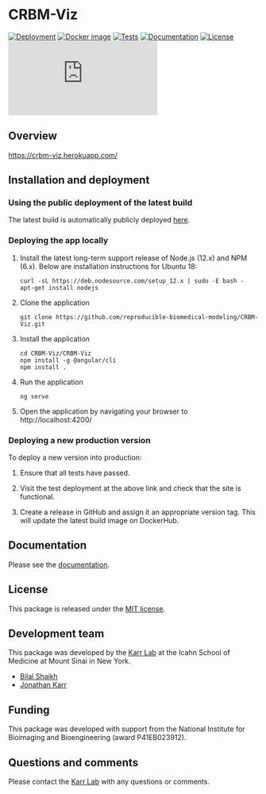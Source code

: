 # CRBM-Viz
[![Deployment](https://github.com/reproducible-biomedical-modeling/CRBM-Viz/workflows/Publish%20Docker/badge.svg)](https://github.com/reproducible-biomedical-modeling/CRBM-Viz/actions)
[![Docker image](https://github.com/reproducible-biomedical-modeling/CRBM-Viz/workflows/Docker%20Image%20CI/badge.svg)](https://github.com/reproducible-biomedical-modeling/CRBM-Viz/actions)
[![Tests](https://github.com/reproducible-biomedical-modeling/CRBM-Viz/workflows/Build,%20Lint,%20Test/badge.svg)](https://github.com/reproducible-biomedical-modeling/CRBM-Viz/actions)
[![Documentation](https://github.com/reproducible-biomedical-modeling/CRBM-Viz/workflows/Documentation/badge.svg)](https://github.com/reproducible-biomedical-modeling/CRBM-Viz/actions)
[![License](https://img.shields.io/github/license/reproducible-biomedical-modeling/CRBM-Viz.svg)](LICENSE)
![Analytics](https://ga-beacon.appspot.com/UA-86759801-1/CRBM-Viz/README.md?pixel)

## Overview

https://crbm-viz.herokuapp.com/

## Installation and deployment

### Using the public deployment of the latest build

The latest build is automatically publicly deployed [here](https://crbm-viz.herokuapp.com/). 

### Deploying the app locally

1. Install the latest long-term support release of Node.js (12.x) and NPM (6.x). Below are installation instructions for Ubuntu 18:
    ```
    curl -sL https://deb.nodesource.com/setup_12.x | sudo -E bash -
    apt-get install nodejs
    ```

2. Clone the application
    ```
    git clone https://github.com/reproducible-biomedical-modeling/CRBM-Viz.git
    ```

3. Install the application
    ```
    cd CRBM-Viz/CRBM-Viz
    npm install -g @angular/cli
    npm install .
    ```

4. Run the application
    ```
    ng serve
    ```

5. Open the application by navigating your browser to http://localhost:4200/

### Deploying a new production version

To deploy a new version into production:

1. Ensure that all tests have passed.

2. Visit the test deployment at the above link and check that the site is functional.

3. Create a release in GitHub and assign it an appropriate version tag.
   This will update the latest build image on DockerHub.

## Documentation
Please see the [documentation](https://reproducible-biomedical-modeling.github.io/CRBM-Viz/).

## License
This package is released under the [MIT license](LICENSE).

## Development team
This package was developed by the [Karr Lab](https://www.karrlab.org) at the Icahn School of Medicine at Mount Sinai in New York.

* [Bilal Shaikh](https://www.bshaikh.com/)
* [Jonathan Karr](https://www.karrlab.org)

## Funding
This package was developed with support from the National Institute for Bioimaging and Bioengineering (award P41EB023912).

## Questions and comments
Please contact the [Karr Lab](mailto:info@karrlab.org) with any questions or comments.
